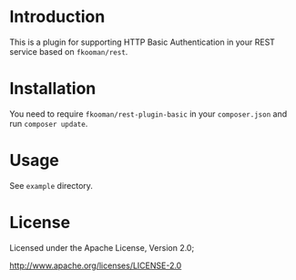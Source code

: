 # Introduction
This is a plugin for supporting HTTP Basic Authentication in your REST 
service based on `fkooman/rest`.

# Installation
You need to require `fkooman/rest-plugin-basic` in your `composer.json` and run
`composer update`.

# Usage
See `example` directory.

# License
Licensed under the Apache License, Version 2.0;

   http://www.apache.org/licenses/LICENSE-2.0
